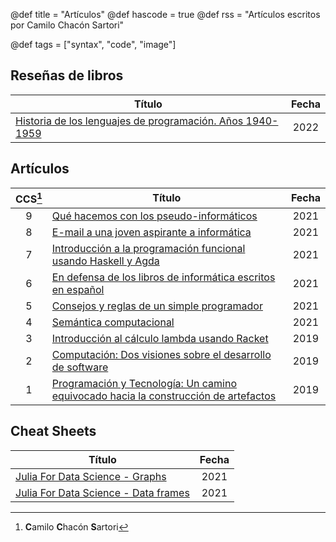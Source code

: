 @def title = "Artículos"
@def hascode = true
@def rss = "Artículos escritos por Camilo Chacón Sartori"

@def tags = ["syntax", "code", "image"]


## Reseñas de libros 

|Título|Fecha|
|---|:-:|
|[Historia de los lenguajes de programación. Años 1940-1959](review/historia-lenguajes-programacion)|2022|

## Artículos

|CCS[^1]|Título|Fecha|
|:-:|---|:-:|
|9|[ Qué hacemos con los pseudo-informáticos](https://docdro.id/p8nWB7T)|2021|
|8|[E-mail a una joven aspirante a informática](https://docdro.id/cPAtvNI)|2021|
|7|[Introducción a la programación funcional usando Haskell y Agda](https://www.researchgate.net/publication/354765192_Introduccion_a_la_programacion_funcional_usando_Haskell_y_Agda)|2021|
|6|[En defensa de los libros de informática escritos en español](https://docdro.id/gq8qzzB)|2021|
|5|[Consejos y reglas de un simple programador](https://www.researchgate.net/publication/353105163_Consejos_y_reglas_de_un_simple_programador)|2021|
|4|[Semántica computacional](https://docdro.id/CL689KX)|2021|
|3|[Introducción al cálculo lambda usando Racket](https://www.researchgate.net/publication/339000267_Introduccion_al_calculo_lambda_usando_Racket)|2019|
|2|[Computación: Dos visiones sobre el desarrollo de software](https://docdro.id/IvBId0D)|2019|
|1|[Programación y Tecnología: Un camino equivocado hacia la construcción de artefactos](https://docdro.id/ST0qbY8)|2019|

[^1]: **C**amilo **C**hacón **S**artori

## Cheat Sheets 

|Título|Fecha|
|---|:-:|
|[Julia For Data Science - Graphs](https://docdro.id/hnL5vY7)|2021|
|[Julia For Data Science - Data frames](https://docdro.id/d57gegS)|2021|

